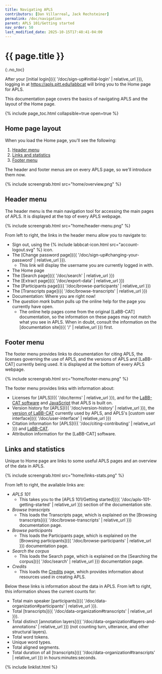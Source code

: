 ```yaml
---
title: Navigating APLS
contributors: [Dan Villarreal, Jack Rechsteiner]
permalink: /doc/navigation
parent: APLS 101/Getting started
nav_order: 50
last_modified_date: 2025-10-15T17:48:41-04:00
---
```


# {{ page.title }}
{:.no_toc}

After your [initial login]({{ '/doc/sign-up#initial-login' | relative_url }}), logging in at <https://apls.pitt.edu/labbcat> will bring you to the <span class="apls-page">Home</span> page for APLS.

This documentation page covers the basics of navigating APLS and the layout of the <span class="apls-page">Home</span> page.

{% include page_toc.html collapsible=true open=true %}

## <span class="apls-page">Home</span> page layout

When you load the <span class="apls-page">Home</span> page, you'll see the following:

1. [Header menu](#header-menu)
1. [Links and statistics](#links-and-stats)
1. [Footer menu](#footer-menu)

The header and footer menus are on every APLS page, so we'll introduce them now.

{% include screengrab.html src="home/overview.png" %}


## Header menu

The <span class="keyterm">header menu</span> is the main navigation tool for accessing the main pages of APLS.
It is displayed at the top of every APLS webpage.

{% include screengrab.html src="home/header-menu.png" %}

From left to right, the links in the <span class="keyterm">header menu</span> allow you to navigate to:

- Sign out, using the {% include labbcat-icon.html src="account-logout.svg" %} icon.
- The [<span class="apls-page">Change password</span> page]({{ '/doc/sign-up#changing-your-password' | relative_url }}).
  - This link will display the username you are currently logged in with.
- The Home page
- The [<span class="apls-page">Search</span> page]({{ '/doc/search' | relative_url }})
- The [<span class="apls-page">Extract</span> page]({{ '/doc/export-data' | relative_url }})
- The [<span class="apls-page">Participants</span> page]({{ '/doc/browse-participants' | relative_url }})
- The [<span class="apls-page">Transcripts</span> page]({{ '/doc/browse-transcripts' | relative_url }})
- <span class="apls-page">Documentation</span>: Where you are right now!
- The *question mark* button pulls up the online help for the page you currently have open.
  - The online help pages come from the original [LaBB-CAT] documentation, so the information on these pages may not match what you see in APLS.
    When in doubt, consult the information on the [documentation site]({{ '/' | relative_url }}) first.


## Footer menu

The <span class="keyterm">footer menu</span> provides links to documentation for citing APLS, the licenses governing the use of APLS, and the versions of APLS and [LaBB-CAT] currently being used.
It is displayed at the bottom of every APLS webpage.

{% include screengrab.html src="home/footer-menu.png" %}

The <span class="keyterm">footer menu</span> provides links with information about:

- Licenses for [APLS]({{ '/doc/terms' | relative_url }}), and for the [LaBB-CAT software](https://apls.pitt.edu/labbcat/agpl.txt) and [JavaScript](https://apls.pitt.edu/labbcat/credits#jslicense-labels1) that APLS is built on.
- Version history for [APLS]({{ '/doc/version-history' | relative_url }}), the [version of LaBB-CAT](https://apls.pitt.edu/labbcat/version) currently used by APLS, and APLS's [custom user interface]({{ '/doc/user-interface' | relative_url }})
- Citation information for [APLS]({{ '/doc/citing-contributing' | relative_url }}) and [LaBB-CAT](https://labbcat.canterbury.ac.nz/howto/cite).
- Attribution information for the [LaBB-CAT] software.


## Links and statistics

Unique to <span class="apls-page">Home</span> page are links to some useful APLS pages and an overview of the data in APLS.

{% include screengrab.html src="home/links-stats.png" %}

From left to right, the available links are:

- *APLS 101*
  - This takes you to the [APLS 101/Getting started]({{ '/doc/apls-101-getting-started' | relative_url }}) section of the documentation site.
- *Browse transcripts*
  - This loads the <span class="apls-page">Transcripts</span> page, which is explained on the [Browsing transcripts]({{ '/doc/browse-transcripts' | relative_url }}) documentation page.
- *Browse participants*
  - This loads the <span class="apls-page">Participants</span> page, which is explained on the [Browsing participants]({{ '/doc/browse-participants' | relative_url }}) documentation page.
- *Search the corpus*
  - This loads the <span class="apls-page">Search</span> page, which is explained on the [Searching the corpus]({{ '/doc/search' | relative_url }}) documentation page.
- *Credits*
  - This loads the [Credits](https://apls.pitt.edu/labbcat/credits) page, which provides information about resources used in creating APLS.

Below these links is information about the data in APLS.
From left to right, this information shows the current counts for:

- Total main speaker [participants]({{ '/doc/data-organization#participants' | relative_url }}).
- Total [transcripts]({{ '/doc/data-organization#transcripts' | relative_url }}).
- Total distinct [annotation layers]({{ '/doc/data-organization#layers-and-annotations' | relative_url }}) (not counting <span class="layer">turn</span>, <span class="layer">utterance</span>, and other structural layers).
- Total <span class="layer">word</span> tokens.
- Unique <span class="layer">word</span> types.
- Total aligned <span class="layer">segment</span>s.
- Total <span class="transcript-attr">duration</span> of all [transcripts]({{ '/doc/data-organization#transcripts' | relative_url }}) in hours:minutes:seconds.

{% include linklist.html %}


